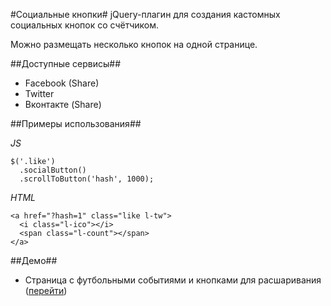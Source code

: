 #Социальные кнопки#
jQuery-плагин для создания кастомных социальных кнопок со счётчиком.

Можно размещать несколько кнопок на одной странице.

##Доступные сервисы##
* Facebook (Share)
* Twitter
* Вконтакте (Share)


##Примеры использования##

*JS*

    $('.like')
      .socialButton()
      .scrollToButton('hash', 1000);
    
*HTML*

    <a href="?hash=1" class="like l-tw">
      <i class="l-ico"></i>
      <span class="l-count"></span>
    </a>
    
##Демо##
* Страница с футбольными событиями и кнопками для расшаривания ([перейти](http://vtsvang.github.com/social-buttons/))